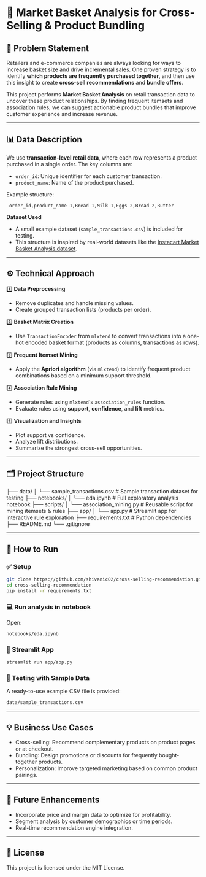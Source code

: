 # 🛒 Market Basket Analysis for Cross-Selling & Product Bundling

## 📌 Problem Statement

Retailers and e-commerce companies are always looking for ways to increase basket size and drive incremental sales. One proven strategy is to identify **which products are frequently purchased together**, and then use this insight to create **cross-sell recommendations** and **bundle offers**.

This project performs **Market Basket Analysis** on retail transaction data to uncover these product relationships. By finding frequent itemsets and association rules, we can suggest actionable product bundles that improve customer experience and increase revenue.

---

## 📊 Data Description

We use **transaction-level retail data**, where each row represents a product purchased in a single order. The key columns are:

- `order_id`: Unique identifier for each customer transaction.
- `product_name`: Name of the product purchased.

Example structure:

`` 
order_id,product_name
1,Bread
1,Milk
1,Eggs
2,Bread
2,Butter
``

**Dataset Used**

- A small example dataset (`sample_transactions.csv`) is included for testing.
- This structure is inspired by real-world datasets like the [Instacart Market Basket Analysis dataset](https://www.kaggle.com/datasets/yasserh/instacart-online-grocery-basket-analysis-dataset/data).

---

## ⚙️ Technical Approach

1️⃣ **Data Preprocessing**

- Remove duplicates and handle missing values.
- Create grouped transaction lists (products per order).

2️⃣ **Basket Matrix Creation**

- Use `TransactionEncoder` from `mlxtend` to convert transactions into a one-hot encoded basket format (products as columns, transactions as rows).

3️⃣ **Frequent Itemset Mining**

- Apply the **Apriori algorithm** (via `mlxtend`) to identify frequent product combinations based on a minimum support threshold.

4️⃣ **Association Rule Mining**

- Generate rules using `mlxtend`'s `association_rules` function.
- Evaluate rules using **support**, **confidence**, and **lift** metrics.

5️⃣ **Visualization and Insights**

- Plot support vs confidence.
- Analyze lift distributions.
- Summarize the strongest cross-sell opportunities.

---

## 🗂 Project Structure

├── data/
│ └── sample_transactions.csv # Sample transaction dataset for testing
├── notebooks/
│ └── eda.ipynb # Full exploratory analysis notebook
├── scripts/
│ └── association_mining.py # Reusable script for mining itemsets & rules
├── app/
│ └── app.py # Streamlit app for interactive rule exploration
├── requirements.txt # Python dependencies
├── README.md
└── .gitignore


---

## 🚀 How to Run

### ✅ Setup

```bash
git clone https://github.com/shivanic02/cross-selling-recommendation.git
cd cross-selling-recommendation
pip install -r requirements.txt
```

### 💻 Run analysis in notebook

Open:

```bash
notebooks/eda.ipynb
```

### 🌟 Streamlit App

```bash
streamlit run app/app.py
```

### 🧪 Testing with Sample Data

A ready-to-use example CSV file is provided:

```bash
data/sample_transactions.csv
```

---

## 💡 Business Use Cases

- Cross-selling: Recommend complementary products on product pages or at checkout.
- Bundling: Design promotions or discounts for frequently bought-together products.
- Personalization: Improve targeted marketing based on common product pairings.

---

## 🔬 Future Enhancements

- Incorporate price and margin data to optimize for profitability.
- Segment analysis by customer demographics or time periods.
- Real-time recommendation engine integration.

---

## 📄 License

This project is licensed under the MIT License.

